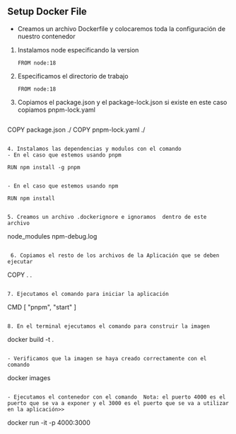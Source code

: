 ## Setup Docker File 

- Creamos un archivo Dockerfile y colocaremos toda la configuración de nuestro contenedor 
1. Instalamos node especificando la version
 
   ```
   FROM node:18

   ```
    
2. Especificamos el directorio de trabajo
 
   ```
   FROM node:18

   ```
   
3. Copiamos el package.json y el package-lock.json si existe en este caso copiamos pnpm-lock.yaml

   ```
COPY package.json ./
COPY pnpm-lock.yaml ./
 
   ```

4. Instalamos las dependencias y modulos con el comando 
- En el caso que estemos usando pnpm 

 ```
    RUN npm install -g pnpm

 ```

- En el caso que estemos usando npm 

 ```
    RUN npm install

 ```

5. Creamos un archivo .dockerignore e ignoramos  dentro de este archivo 

```
node_modules
npm-debug.log

```
 
 6. Copiamos el resto de los archivos de la Aplicación que se deben ejecutar 

```
COPY . .     

```

7. Ejecutamos el comando para iniciar la aplicación

```
CMD [ "pnpm", "start" ]

```

8. En el terminal ejecutamos el comando para construir la imagen

```
docker build -t <nombre de la imagen> .

```

- Verificamos que la imagen se haya creado correctamente con el comando 

```
docker images

```
 
- Ejecutamos el contenedor con el comando  Nota: el puerto 4000 es el puerto que se va a exponer y el 3000 es el puerto que se va a utilizar en la aplicación>>

```
docker run -it -p 4000:3000 <nombre de la imagen>

````


